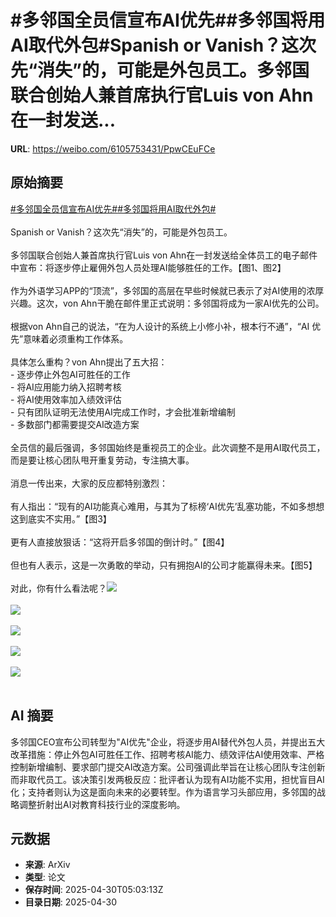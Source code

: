 # #多邻国全员信宣布AI优先##多邻国将用AI取代外包#Spanish or Vanish？这次先“消失”的，可能是外包员工。多邻国联合创始人兼首席执行官Luis von Ahn在一封发送...

**URL**: https://weibo.com/6105753431/PpwCEuFCe

## 原始摘要

<a href="https://m.weibo.cn/search?containerid=231522type%3D1%26t%3D10%26q%3D%23%E5%A4%9A%E9%82%BB%E5%9B%BD%E5%85%A8%E5%91%98%E4%BF%A1%E5%AE%A3%E5%B8%83AI%E4%BC%98%E5%85%88%23&amp;extparam=%23%E5%A4%9A%E9%82%BB%E5%9B%BD%E5%85%A8%E5%91%98%E4%BF%A1%E5%AE%A3%E5%B8%83AI%E4%BC%98%E5%85%88%23" data-hide=""><span class="surl-text">#多邻国全员信宣布AI优先#</span></a><a href="https://m.weibo.cn/search?containerid=231522type%3D1%26t%3D10%26q%3D%23%E5%A4%9A%E9%82%BB%E5%9B%BD%E5%B0%86%E7%94%A8AI%E5%8F%96%E4%BB%A3%E5%A4%96%E5%8C%85%23&amp;extparam=%23%E5%A4%9A%E9%82%BB%E5%9B%BD%E5%B0%86%E7%94%A8AI%E5%8F%96%E4%BB%A3%E5%A4%96%E5%8C%85%23" data-hide=""><span class="surl-text">#多邻国将用AI取代外包#</span></a><br><br>Spanish or Vanish？这次先“消失”的，可能是外包员工。<br><br>多邻国联合创始人兼首席执行官Luis von Ahn在一封发送给全体员工的电子邮件中宣布：将逐步停止雇佣外包人员处理AI能够胜任的工作。【图1、图2】<br><br>作为外语学习APP的“顶流”，多邻国的高层在早些时候就已表示了对AI使用的浓厚兴趣。这次，von Ahn干脆在邮件里正式说明：多邻国将成为一家AI优先的公司。<br><br>根据von Ahn自己的说法，“在为人设计的系统上小修小补，根本行不通”，“AI 优先”意味着必须重构工作体系。<br><br>具体怎么重构？von Ahn提出了五大招：<br>- 逐步停止外包AI可胜任的工作<br>- 将AI应用能力纳入招聘考核<br>- 将AI使用效率加入绩效评估<br>- 只有团队证明无法使用AI完成工作时，才会批准新增编制<br>- 多数部门都需要提交AI改造方案<br><br>全员信的最后强调，多邻国始终是重视员工的企业。此次调整不是用AI取代员工，而是要让核心团队甩开重复劳动，专注搞大事。<br><br>消息一传出来，大家的反应都特别激烈：<br><br>有人指出：“现有的AI功能真心难用，与其为了标榜‘AI优先’乱塞功能，不如多想想这到底实不实用。”【图3】<br><br>更有人直接放狠话：“这将开启多邻国的倒计时。”【图4】<br><br>但也有人表示，这是一次勇敢的举动，只有拥抱AI的公司才能赢得未来。【图5】<br><br>对此，你有什么看法呢？<img style="" src="https://tvax4.sinaimg.cn/large/006Fd7o3gy1i0xtlrv2r7j30pe17gqjo.jpg" referrerpolicy="no-referrer"><br><br><img style="" src="https://tvax2.sinaimg.cn/large/006Fd7o3gy1i0xtlu5oulj314k15aqn5.jpg" referrerpolicy="no-referrer"><br><br><img style="" src="https://tvax1.sinaimg.cn/large/006Fd7o3gy1i0xtlvksnjj30p61b8tl1.jpg" referrerpolicy="no-referrer"><br><br><img style="" src="https://tvax4.sinaimg.cn/large/006Fd7o3gy1i0xtlxx71pj30xa0jcdli.jpg" referrerpolicy="no-referrer"><br><br><img style="" src="https://tvax1.sinaimg.cn/large/006Fd7o3gy1i0xtm1gs9yj30p40j8dm5.jpg" referrerpolicy="no-referrer"><br><br>

## AI 摘要

多邻国CEO宣布公司转型为"AI优先"企业，将逐步用AI替代外包人员，并提出五大改革措施：停止外包AI可胜任工作、招聘考核AI能力、绩效评估AI使用效率、严格控制新增编制、要求部门提交AI改造方案。公司强调此举旨在让核心团队专注创新而非取代员工。该决策引发两极反应：批评者认为现有AI功能不实用，担忧盲目AI化；支持者则认为这是面向未来的必要转型。作为语言学习头部应用，多邻国的战略调整折射出AI对教育科技行业的深度影响。

## 元数据

- **来源**: ArXiv
- **类型**: 论文
- **保存时间**: 2025-04-30T05:03:13Z
- **目录日期**: 2025-04-30
